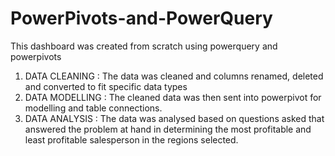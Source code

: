 # PowerPivots-and-PowerQuery
This dashboard was created from scratch using powerquery and powerpivots
1. DATA CLEANING : The data was cleaned and columns renamed, deleted and converted to fit specific data types
2. DATA MODELLING : The cleaned data was then sent into powerpivot for modelling and table connections.
3. DATA ANALYSIS : The data was analysed based on questions asked that answered the problem at hand in determining the most profitable and least profitable salesperson in the regions selected.
